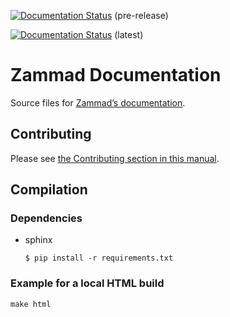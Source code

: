 [![Documentation Status](https://readthedocs.org/projects/zammad/badge/?version=pre-release)](https://docs.zammad.org/en/pre-release/?badge=pre-release) (pre-release)

[![Documentation Status](https://readthedocs.org/projects/zammad/badge/?version=latest)](https://docs.zammad.org/en/latest/?badge=latest) (latest)

# Zammad Documentation

Source files for [Zammad’s documentation](https://docs.zammad.org/en/latest/).

## Contributing

Please see [the Contributing section in this manual](https://docs.zammad.org/en/latest/contributing/start.html).

## Compilation

### Dependencies

* sphinx

  ```
  $ pip install -r requirements.txt
  ```

### Example for a local HTML build

```
make html
```